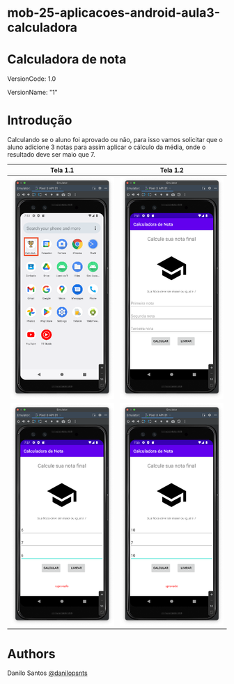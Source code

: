 # mob-25-aplicacoes-android-aula3-calculadora

# Calculadora de nota
VersionCode: 1.0

VersionName: "1"

# Introdução
Calculando se o aluno foi aprovado ou não, para isso vamos solicitar que o aluno adicione 3 notas para assim aplicar o cálculo da média, onde o resultado deve ser maio que 7.


| Tela 1.1     | Tela 1.2     |
| ------------- | ------------- |
|![Aplicativo 1](readme_img/v0.png)|![Aplicativo 2](readme_img/v1.png)|
|![Aplicativo 2](readme_img/v1.1.png)|![Aplicativo 2](readme_img/v1.1.1.png)|


# Authors

Danilo Santos
[@danilopsnts](https://www.linkedin.com/in/danilopsnts/)